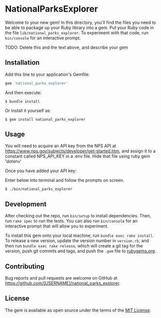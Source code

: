 # NationalParksExplorer

Welcome to your new gem! In this directory, you'll find the files you need to be able to package up your Ruby library into a gem. Put your Ruby code in the file `lib/national_parks_explorer`. To experiment with that code, run `bin/console` for an interactive prompt.

TODO: Delete this and the text above, and describe your gem

## Installation

Add this line to your application's Gemfile:

```ruby
gem 'national_parks_explorer'
```

And then execute:

    $ bundle install

Or install it yourself as:

    $ gem install national_parks_explorer

## Usage

You will need to acquire an API key from the NPS API at https://www.nps.gov/subjects/developer/get-started.htm, and assign it to a constant called NPS_API_KEY in a .env file. Hide that file using ruby gem 'dotenv'

Once you have added your API key:

Enter below into terminal and follow the prompts on screen. 

    $ ./bin/national_parks_explorer

## Development

After checking out the repo, run `bin/setup` to install dependencies. Then, run `rake spec` to run the tests. You can also run `bin/console` for an interactive prompt that will allow you to experiment.

To install this gem onto your local machine, run `bundle exec rake install`. To release a new version, update the version number in `version.rb`, and then run `bundle exec rake release`, which will create a git tag for the version, push git commits and tags, and push the `.gem` file to [rubygems.org](https://rubygems.org).

## Contributing

Bug reports and pull requests are welcome on GitHub at https://github.com/[USERNAME]/national_parks_explorer.

## License

The gem is available as open source under the terms of the [MIT License](https://opensource.org/licenses/MIT).

